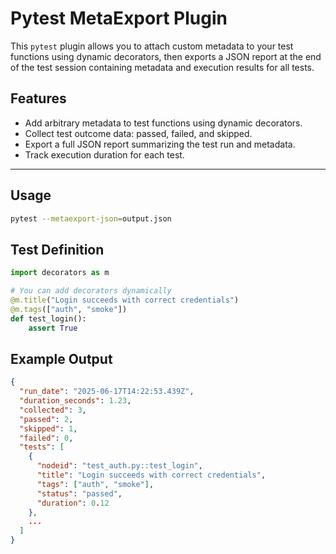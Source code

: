 # Pytest MetaExport Plugin

This `pytest` plugin allows you to attach custom metadata to your test functions using dynamic decorators, then exports a JSON report at the end of the test session containing metadata and execution results for all tests.

## Features

- Add arbitrary metadata to test functions using dynamic decorators.
- Collect test outcome data: passed, failed, and skipped.
- Export a full JSON report summarizing the test run and metadata.
- Track execution duration for each test.

---

## Usage

```bash
pytest --metaexport-json=output.json
```

## Test Definition

```python
import decorators as m

# You can add decorators dynamically
@m.title("Login succeeds with correct credentials")
@m.tags(["auth", "smoke"])
def test_login():
    assert True
```

## Example Output
```json
{
  "run_date": "2025-06-17T14:22:53.439Z",
  "duration_seconds": 1.23,
  "collected": 3,
  "passed": 2,
  "skipped": 1,
  "failed": 0,
  "tests": [
    {
      "nodeid": "test_auth.py::test_login",
      "title": "Login succeeds with correct credentials",
      "tags": ["auth", "smoke"],
      "status": "passed",
      "duration": 0.12
    },
    ...
  ]
}
```